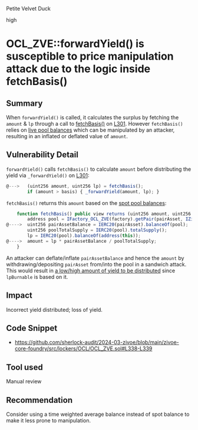 Petite Velvet Duck

high

# OCL_ZVE::forwardYield() is susceptible to price manipulation attack due to the logic inside fetchBasis()

## Summary
When `forwardYield()` is called, it calculates the surplus by fetching the `amount` & `lp` through a call to [fetchBasis()](https://github.com/sherlock-audit/2024-03-zivoe/blob/main/zivoe-core-foundry/src/lockers/OCL/OCL_ZVE.sol#L336) on [L301](https://github.com/sherlock-audit/2024-03-zivoe/blob/main/zivoe-core-foundry/src/lockers/OCL/OCL_ZVE.sol#L301). However `fetchBasis()` relies on [live pool balances](https://github.com/sherlock-audit/2024-03-zivoe/blob/main/zivoe-core-foundry/src/lockers/OCL/OCL_ZVE.sol#L338-L339) which can be manipulated by an attacker, resulting in an inflated or deflated value of `amount`.

## Vulnerability Detail
`forwardYield()` calls `fetchBasis()` to calculate `amount` before distributing the yield via `_forwardYield()` on [L301](https://github.com/sherlock-audit/2024-03-zivoe/blob/main/zivoe-core-foundry/src/lockers/OCL/OCL_ZVE.sol#L301):
```js
@--->   (uint256 amount, uint256 lp) = fetchBasis();
        if (amount > basis) { _forwardYield(amount, lp); }
```

`fetchBasis()` returns this `amount` based on the [spot pool balances](https://github.com/sherlock-audit/2024-03-zivoe/blob/main/zivoe-core-foundry/src/lockers/OCL/OCL_ZVE.sol#L338-L339):
```js
    function fetchBasis() public view returns (uint256 amount, uint256 lp) {
        address pool = IFactory_OCL_ZVE(factory).getPair(pairAsset, IZivoeGlobals_OCL_ZVE(GBL).ZVE());
@---->  uint256 pairAssetBalance = IERC20(pairAsset).balanceOf(pool);  // @audit : can be manipulated
        uint256 poolTotalSupply = IERC20(pool).totalSupply();
        lp = IERC20(pool).balanceOf(address(this));
@---->  amount = lp * pairAssetBalance / poolTotalSupply;
    }
```

An attacker can deflate/inflate `pairAssetBalance` and hence the `amount` by withdrawing/depositing `pairAsset` from/into the pool in a sandwich attack. This would result in [a low/high amount of yield to be distributed](https://github.com/sherlock-audit/2024-03-zivoe/blob/main/zivoe-core-foundry/src/lockers/OCL/OCL_ZVE.sol#L313) since `lpBurnable` is based on it.

## Impact
Incorrect yield distributed; loss of yield.

## Code Snippet
- https://github.com/sherlock-audit/2024-03-zivoe/blob/main/zivoe-core-foundry/src/lockers/OCL/OCL_ZVE.sol#L338-L339

## Tool used
Manual review

## Recommendation
Consider using a time weighted average balance instead of spot balance to make it less prone to manipulation.